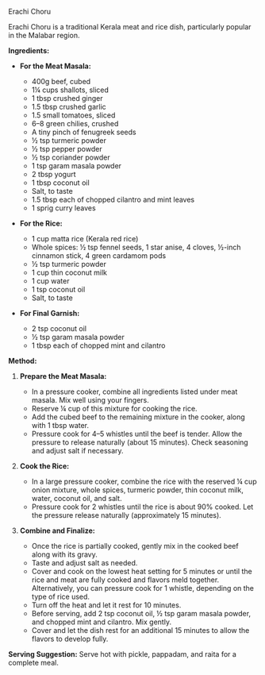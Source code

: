 Erachi Choru

Erachi Choru is a traditional Kerala meat and rice dish, particularly popular in the Malabar region. 

**Ingredients:**

- **For the Meat Masala:**
  - 400g beef, cubed
  - 1¼ cups shallots, sliced
  - 1 tbsp crushed ginger
  - 1.5 tbsp crushed garlic
  - 1.5 small tomatoes, sliced
  - 6–8 green chilies, crushed
  - A tiny pinch of fenugreek seeds
  - ½ tsp turmeric powder
  - ½ tsp pepper powder
  - ½ tsp coriander powder
  - 1 tsp garam masala powder
  - 2 tbsp yogurt
  - 1 tbsp coconut oil
  - Salt, to taste
  - 1.5 tbsp each of chopped cilantro and mint leaves
  - 1 sprig curry leaves

- **For the Rice:**
  - 1 cup matta rice (Kerala red rice)
  - Whole spices: ½ tsp fennel seeds, 1 star anise, 4 cloves, ½-inch cinnamon stick, 4 green cardamom pods
  - ½ tsp turmeric powder
  - 1 cup thin coconut milk
  - 1 cup water
  - 1 tsp coconut oil
  - Salt, to taste

- **For Final Garnish:**
  - 2 tsp coconut oil
  - ½ tsp garam masala powder
  - 1 tbsp each of chopped mint and cilantro

**Method:**

1. **Prepare the Meat Masala:**
   - In a pressure cooker, combine all ingredients listed under meat masala. Mix well using your fingers.
   - Reserve ¼ cup of this mixture for cooking the rice.
   - Add the cubed beef to the remaining mixture in the cooker, along with 1 tbsp water.
   - Pressure cook for 4–5 whistles until the beef is tender. Allow the pressure to release naturally (about 15 minutes). Check seasoning and adjust salt if necessary.

2. **Cook the Rice:**
   - In a large pressure cooker, combine the rice with the reserved ¼ cup onion mixture, whole spices, turmeric powder, thin coconut milk, water, coconut oil, and salt.
   - Pressure cook for 2 whistles until the rice is about 90% cooked. Let the pressure release naturally (approximately 15 minutes).

3. **Combine and Finalize:**
   - Once the rice is partially cooked, gently mix in the cooked beef along with its gravy.
   - Taste and adjust salt as needed.
   - Cover and cook on the lowest heat setting for 5 minutes or until the rice and meat are fully cooked and flavors meld together. Alternatively, you can pressure cook for 1 whistle, depending on the type of rice used.
   - Turn off the heat and let it rest for 10 minutes.
   - Before serving, add 2 tsp coconut oil, ½ tsp garam masala powder, and chopped mint and cilantro. Mix gently.
   - Cover and let the dish rest for an additional 15 minutes to allow the flavors to develop fully.

**Serving Suggestion:**
Serve hot with pickle, pappadam, and raita for a complete meal.
 
